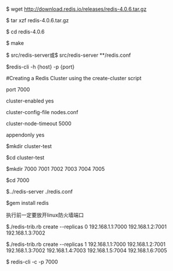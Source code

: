 $ wget http://download.redis.io/releases/redis-4.0.6.tar.gz

$ tar xzf redis-4.0.6.tar.gz

$ cd redis-4.0.6

$ make

$ src/redis-server或$ src/redis-server  **/redis.conf

$redis-cli -h {host} -p {port}

#Creating a Redis Cluster using the create-cluster script

port 7000

cluster-enabled yes

cluster-config-file nodes.conf

cluster-node-timeout 5000

appendonly yes

$mkdir cluster-test

$cd cluster-test

$mkdir 7000 7001 7002 7003 7004 7005

$cd 7000

$../redis-server ./redis.conf

$gem install redis

执行前一定要放开linux防火墙端口

$./redis-trib.rb create --replicas 0 192.168.1.1:7000 192.168.1.2:7001 192.168.1.3:7002

$./redis-trib.rb create --replicas 1 192.168.1.1:7000 192.168.1.2:7001 192.168.1.3:7002 192.168.1.4:7003 192.168.1.5:7004 192.168.1.6:7005

$ redis-cli -c -p 7000
